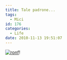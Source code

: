 ```yaml
---
title: Tale padrone...
tags:
  - Mici
id: 176
categories:
  - Life
date: 2010-11-13 19:51:07
---
```


[![](/images/2010/11/20101113-0745131.jpg "ronf")](/images/2010/11/20101113-0745131.jpg)! 